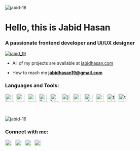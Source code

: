 
<p align="left">
    <img
      src="https://komarev.com/ghpvc/?username=jabid-19&label=Profile%20views&color=0e75b6&style=flat"
      alt="jabid-19"
    />
  </p>
  <h1 align="left">Hello, this is Jabid Hasan</h1>
  <h3 align="left">A passionate frontend developer and UI/UX designer</h3>
  
  
  
  <p align="left">
    <a href="https://twitter.com/jabid_19" target="blank"
      ><img
        src="https://img.shields.io/twitter/follow/jabid_19?logo=twitter&style=for-the-badge"
        alt="jabid_19"
    /></a>
  </p>
  
  - All of my projects are available at [jabidhasan.com](jabidhasan.com) 
  
  - How to reach me **jabidhasan19@gmail.com**
  
  
  
  <h3 align="left">Languages and Tools:</h3>
  <p align="left">
    <a href="https://getbootstrap.com" target="_blank" rel="noreferrer">
      <img
        src="https://portfolio-jabid-19.vercel.app/images/about-section/js.webp?w=32&q=100}"
        alt="bootstrap"
        width="25"
        height="25"
      />
    </a>
    &nbsp;
    <a href="https://www.w3schools.com/css/" target="_blank" rel="noreferrer">
      <img
        src="https://portfolio-jabid-19.vercel.app/images/about-section/react.webp?w=32&q=100}"
        alt="css3"
        width="25"
        height="25"
      />
    </a>
    &nbsp;
    <a href="https://www.cypress.io" target="_blank" rel="noreferrer">
      <img
        src="https://portfolio-jabid-19.vercel.app/images/about-section/next-js.webp?w=32&q=100}"
        alt="cypress"
        width="25"
        height="25"
      />
    </a>
    &nbsp;
    <a href="https://www.figma.com/" target="_blank" rel="noreferrer">
      <img
        src="https://portfolio-jabid-19.vercel.app/images/about-section/node.webp?w=32&q=100}"
        alt="figma"
        width="25"
        height="25"
      />
    </a>
    &nbsp;
    <a href="https://www.w3.org/html/" target="_blank" rel="noreferrer">
      <img
        src="https://portfolio-jabid-19.vercel.app/images/about-section/mongo.webp?w=32&q=100}"
        alt="html5"
        width="25"
        height="25"
      />
    </a>
    &nbsp; 
    <a
      href="https://developer.mozilla.org/en-US/docs/Web/JavaScript"
      target="_blank"
      rel="noreferrer"
    >
      <img
        src="https://portfolio-jabid-19.vercel.app/images/about-section/mui.webp?w=32&q=100}"
        alt="javascript"
        width="25"
        height="25"
      />
    </a>
    &nbsp;
    <a href="https://nextjs.org/" target="_blank" rel="noreferrer">
      <img
        src="https://portfolio-jabid-19.vercel.app/images/about-section/bootstrap.webp?w=32&q=100}"
        alt="nextjs"
        width="25"
        height="25"
      />
    </a>
    &nbsp;
    <a href="https://www.photoshop.com/en" target="_blank" rel="noreferrer">
      <img
        src="https://portfolio-jabid-19.vercel.app/images/about-section/figma.webp?w=32&q=100}"
        alt="photoshop"
        width="25"
        height="25"
      />
    </a>
    &nbsp;
    <a href="https://reactjs.org/" target="_blank" rel="noreferrer">
      <img
        src="https://portfolio-jabid-19.vercel.app/images/about-section/xd.webp?w=32&q=100}"
        alt="react"
        width="25"
        height="25"
      />
    </a>
    &nbsp;
    <a href="https://tailwindcss.com/" target="_blank" rel="noreferrer">
      <img
        src="https://www.vectorlogo.zone/logos/tailwindcss/tailwindcss-icon.svg"
        alt="tailwind"
        width="25"
        height="25"
      />
    </a>
    &nbsp;
    <a href="https://www.typescriptlang.org/" target="_blank" rel="noreferrer">
      <img
        src="https://portfolio-jabid-19.vercel.app/images/about-section/cypress.webp?w=32&q=100}"
        alt="typescript"
        width="25"
        height="25"
      />
    </a>
  </p>
  
  
  <br/>
  <p>
    <img
      align="center"
      src="https://github-readme-stats.vercel.app/api/top-langs?username=jabid-19&show_icons=true&locale=en&layout=compact"
      alt="jabid-19"
    />
  </p>
 
  <h3 align="left">Connect with me:</h3>
  <p align="left">
    <a href="https://twitter.com/jabid_19" target="blank"
      ><img
        align="center"
        src="https://raw.githubusercontent.com/rahuldkjain/github-profile-readme-generator/master/src/images/icons/Social/twitter.svg"
        alt="jabid_19"
        height="20"
        width="20"
    /></a>
    &nbsp;
    <a href="https://linkedin.com/in/jabid-hasan" target="blank"
      ><img
        align="center"
        src="https://raw.githubusercontent.com/rahuldkjain/github-profile-readme-generator/master/src/images/icons/Social/linked-in-alt.svg"
        alt="jabid-hasan"
        height="20"
        width="20"
    /></a>
    &nbsp;
    <a href="https://fb.com/jabid19" target="blank"
      ><img
        align="center"
        src="https://raw.githubusercontent.com/rahuldkjain/github-profile-readme-generator/master/src/images/icons/Social/facebook.svg"
        alt="jabid19"
        height="20"
        width="20"
    /></a>
    &nbsp;
    <a href="https://www.behance.net/jabidhasan" target="blank"
      ><img
        align="center"
        src="https://raw.githubusercontent.com/rahuldkjain/github-profile-readme-generator/master/src/images/icons/Social/behance.svg"
        alt="jabidhasan"
        height="20"
        width="20"
    /></a>
  </p>

